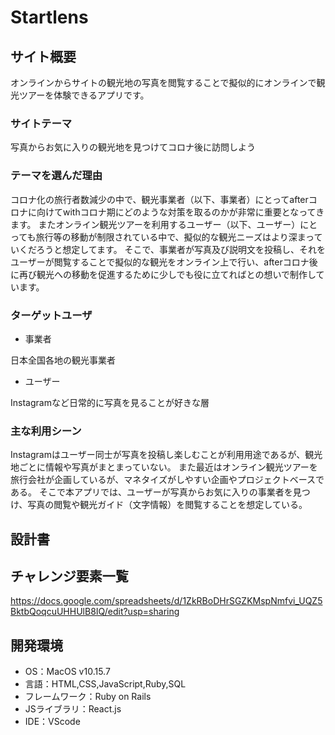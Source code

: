 # Startlens

## サイト概要

オンラインからサイトの観光地の写真を閲覧することで擬似的にオンラインで観光ツアーを体験できるアプリです。

### サイトテーマ

写真からお気に入りの観光地を見つけてコロナ後に訪問しよう

### テーマを選んだ理由

コロナ化の旅行者数減少の中で、観光事業者（以下、事業者）にとってafterコロナに向けてwithコロナ期にどのような対策を取るのかが非常に重要となってきます。
またオンライン観光ツアーを利用するユーザー（以下、ユーザー）にとっても旅行等の移動が制限されている中で、擬似的な観光ニーズはより深まっていくだろうと想定してます。
そこで、事業者が写真及び説明文を投稿し、それをユーザーが閲覧することで擬似的な観光をオンライン上で行い、afterコロナ後に再び観光への移動を促進するために少しでも役に立てればとの想いで制作しています。

### ターゲットユーザ

* 事業者

日本全国各地の観光事業者

* ユーザー

Instagramなど日常的に写真を見ることが好きな層

### 主な利用シーン

Instagramはユーザー同士が写真を投稿し楽しむことが利用用途であるが、観光地ごとに情報や写真がまとまっていない。
また最近はオンライン観光ツアーを旅行会社が企画しているが、マネタイズがしやすい企画やプロジェクトベースである。
そこで本アプリでは、ユーザーが写真からお気に入りの事業者を見つけ、写真の閲覧や観光ガイド（文字情報）を閲覧することを想定している。

## 設計書



## チャレンジ要素一覧
<https://docs.google.com/spreadsheets/d/1ZkRBoDHrSGZKMspNmfvi_UQZ5BktbQoqcuUHHUlB8IQ/edit?usp=sharing>

## 開発環境
- OS：MacOS v10.15.7
- 言語：HTML,CSS,JavaScript,Ruby,SQL
- フレームワーク：Ruby on Rails
- JSライブラリ：React.js
- IDE：VScode
